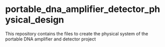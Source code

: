 # portable_dna_amplifier_detector_physical_design
This repository contains the files to create the physical system of the portable DNA amplifier and detector project
